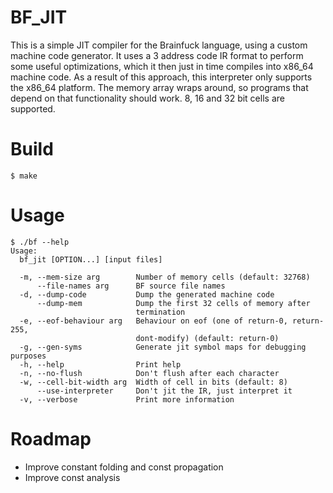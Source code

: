 # BF_JIT

This is a simple JIT compiler for the Brainfuck language, using a custom machine code generator.
It uses a 3 address code IR format to perform some useful optimizations, which it then just in
time compiles into x86_64 machine code. As a result of this approach, this interpreter only
supports the x86_64 platform. The memory array wraps around, so programs that depend on that
functionality should work. 8, 16 and 32 bit cells are supported.

# Build

```
$ make
```

# Usage

```
$ ./bf --help
Usage:
  bf_jit [OPTION...] [input files]

  -m, --mem-size arg        Number of memory cells (default: 32768)
      --file-names arg      BF source file names
  -d, --dump-code           Dump the generated machine code
      --dump-mem            Dump the first 32 cells of memory after
                            termination
  -e, --eof-behaviour arg   Behaviour on eof (one of return-0, return-255,
                            dont-modify) (default: return-0)
  -g, --gen-syms            Generate jit symbol maps for debugging purposes
  -h, --help                Print help
  -n, --no-flush            Don't flush after each character
  -w, --cell-bit-width arg  Width of cell in bits (default: 8)
      --use-interpreter     Don't jit the IR, just interpret it
  -v, --verbose             Print more information
```


# Roadmap

- Improve constant folding and const propagation
- Improve const analysis

